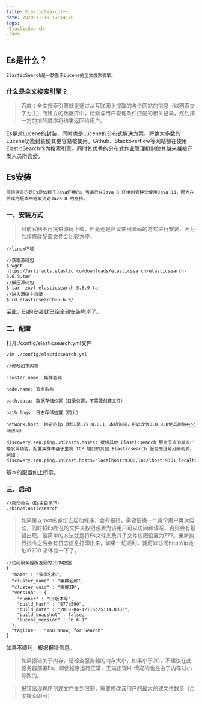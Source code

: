 ```yaml
---
title: ElasticSearch(一)
date: 2020-11-19 17:14:20
tags:
-ElasticSearch
-Java
---
```


## Es是什么？

```
ElasticSearch是一款基于Lucene的全文搜索引擎。
```

### 什么是全文搜索引擎？

> 百度：全文搜索引擎就是通过从互联网上提取的各个网站的信息（以网页文字为主）而建立的数据库中，检索与用户查询条件匹配的相关记录，然后按一定的排列顺序将结果返回给用户。

Es是对Lucene的封装，同时也是Lucene的分布式解决方案。将绝大多数的Lucene功能封装使其更容易被使用。Github、Stackoverflow等网站都在使用ElasticSearch作为搜索引擎。同时其优秀的分布式作业管理机制使其越来越被开发人员所喜爱。

## Es安装

```
值得注意的是Es是依赖于Java环境的，当运行在Java 8 环境时会建议使用Java 11，因为在后续的版本中将取消对Java 8 的支持。
```

### 一、安装方式

> 目前官网不再提供源码下载，但是还是建议使用源码的方式进行安装，因为后续修改配置文件会比较方便。

```
//linux环境

//获取源码包
$ wget https://artifacts.elastic.co/downloads/elasticsearch/elasticsearch-5.6.9.tar
//解压源码包
$ tar -zxvf elasticsearch-5.6.9.tar
//进入源码主目录
$ cd elasticsearch-5.6.9/
```

至此，Es的安装就已经全部安装完毕了。

### 二、配置

打开./config/elasticsearch.yml文件

```
vim ./config/elasticsearch.yml

//修改如下内容

cluster.name: 集群名称

node.name: 节点名称

path.data: 数据存储位置（目录位置，不需要创建文件）

path.logs: 日志存储位置（同上）

network.host: 绑定的ip（默认是127.0.0.1，本机访问，可以改为0.0.0.0使其能够在公网访问）

discovery.zen.ping.unicasts.hosts: 提供其他 Elasticsearch 服务节点的单点广播发现功能。配置集群中基于主机 TCP 端口的其他 Elasticsearch 服务的逗号分隔列表。
例如：discovery.zen.ping.unicast.hosts="localhost:9300,localhost:9301,localhost:9302
```

基本的配置如上所示。

### 三、启动

```
//启动命令（Es主目录下）
./bin/elasticsearch
```

> 如果是以root的身份去启动程序，会有报错。需要更换一个身份用户再次启动，同时将Es所在的文件夹权限设置为该用户可以访问和读写，否则会有报错出现。最简单的方法就是将Es文件夹及其子文件权限设置为777。重新执行指令之后会有日志信息打印出来，如果一切顺利，就可以访问http://ip地址:9200 来体验一下了。

```
//访问服务器所返回的JSON数据
{
  "name" : "节点名称",
  "cluster_name" : "集群名称",
  "cluster_uuid" : "集群ID",
  "version" : {
    "number" : "Es版本号",
    "build_hash" : "877a590",
    "build_date" : "2018-04-12T16:25:14.838Z",
    "build_snapshot" : false,
    "lucene_version" : "6.6.1"
  },
  "tagline" : "You Know, for Search"
}
```

如果不顺利，根据报错信息。

> 如果报错关于内存，请检查服务器的内存大小，如果小于2G，不建议在此服务器部署Es。即使程序运行正常，无端出现kill情况的也是由于内存过小导致的。

> 报错出现程序创建文件受到限制，需要修改该用户的最大创建文件数量（百度搜索即可）